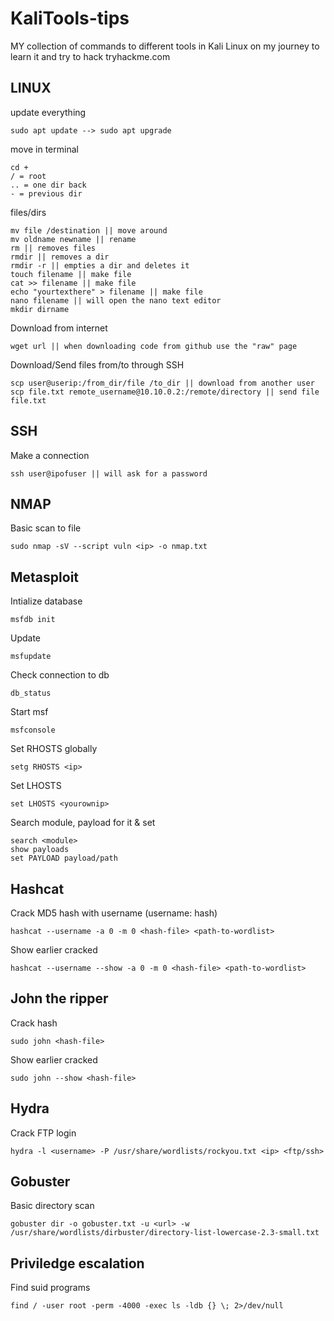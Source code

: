 # KaliTools-tips
MY collection of commands to different tools in Kali Linux on my journey to learn it and try to hack tryhackme.com

## LINUX
update everything
```
sudo apt update --> sudo apt upgrade
```
move in terminal
```
cd +
/ = root
.. = one dir back
- = previous dir
```
files/dirs
```
mv file /destination || move around
mv oldname newname || rename
rm || removes files
rmdir || removes a dir
rmdir -r || empties a dir and deletes it
touch filename || make file
cat >> filename || make file
echo "yourtexthere" > filename || make file
nano filename || will open the nano text editor
mkdir dirname
```
Download from internet
```
wget url || when downloading code from github use the "raw" page
```
Download/Send files from/to through SSH
```
scp user@userip:/from_dir/file /to_dir || download from another user
scp file.txt remote_username@10.10.0.2:/remote/directory || send file file.txt
```
## SSH
Make a connection
```
ssh user@ipofuser || will ask for a password
```

## NMAP
Basic scan to file
```
sudo nmap -sV --script vuln <ip> -o nmap.txt
```

## Metasploit
Intialize database 
```
msfdb init
```
Update
```
msfupdate
```
Check connection to db
```
db_status
```

Start msf 
```
msfconsole
```

Set RHOSTS globally
```
setg RHOSTS <ip>
```
Set LHOSTS
```
set LHOSTS <yourownip>
```
Search module, payload for it & set
```
search <module>
show payloads
set PAYLOAD payload/path
```  

## Hashcat
Crack MD5 hash with username (username: hash)
```
hashcat --username -a 0 -m 0 <hash-file> <path-to-wordlist>
```

Show earlier cracked
```
hashcat --username --show -a 0 -m 0 <hash-file> <path-to-wordlist>
```  

## John the ripper
Crack hash
```
sudo john <hash-file>
```  

Show earlier cracked
```
sudo john --show <hash-file>
```  

## Hydra
Crack FTP login
``` 
hydra -l <username> -P /usr/share/wordlists/rockyou.txt <ip> <ftp/ssh>
``` 

## Gobuster
Basic directory scan
```
gobuster dir -o gobuster.txt -u <url> -w /usr/share/wordlists/dirbuster/directory-list-lowercase-2.3-small.txt
```

## Priviledge escalation
Find suid programs
```
find / -user root -perm -4000 -exec ls -ldb {} \; 2>/dev/null
```
